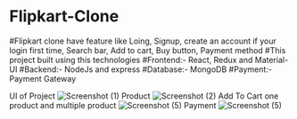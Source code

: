 # Flipkart-Clone
#Flipkart clone have feature like Loing, Signup, create an account if your login first time, Search bar, Add to cart, Buy button, Payment method
#This project built using this technologies
#Frontend:- React, Redux and Material-UI
#Backend:- NodeJs and express
#Database:- MongoDB
#Payment:- Payment Gateway 

UI of Project
![Screenshot (1)](https://user-images.githubusercontent.com/106909440/202212044-f555ab23-9977-4a9f-9ba9-c06b7fa3131a.png)
Product
![Screenshot (2)](https://user-images.githubusercontent.com/106909440/202212245-b91605f0-7e93-49a2-af1e-dbba2f194e1b.png)
Add To Cart one product and multiple product
![Screenshot (5)](https://user-images.githubusercontent.com/106909440/202212393-b5377592-5f85-47ef-874e-54713cdc71fd.png)
Payment 
![Screenshot (5)](https://user-images.githubusercontent.com/106909440/202212442-99f8a1c9-d1f7-46ba-9c66-3ad5de446b45.png)
